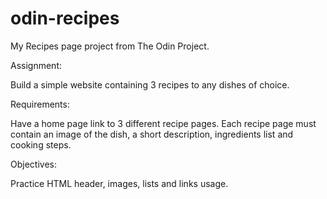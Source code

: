 # odin-recipes

My Recipes page project from The Odin Project.

Assignment:

Build a simple website containing 3 recipes to any dishes of choice.

Requirements:

Have a home page link to 3 different recipe pages.
Each recipe page must contain an image of the dish, a short description, ingredients list and cooking steps.

Objectives:

Practice HTML header, images, lists and links usage.